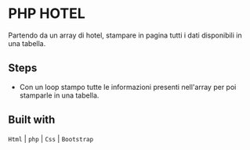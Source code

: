 # PHP HOTEL

Partendo da un array di hotel, stampare in pagina tutti i dati disponibili in una tabella.

## Steps
- Con un loop stampo tutte le informazioni presenti nell'array per poi stamparle in una tabella.

## Built with 
`Html` | `php` | `Css` | `Bootstrap`
